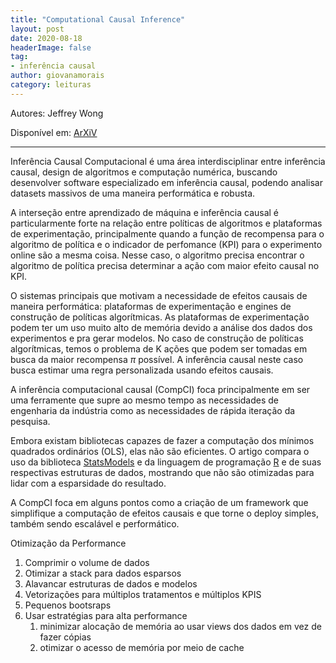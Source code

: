 ```yaml
---
title: "Computational Causal Inference"
layout: post
date: 2020-08-18
headerImage: false
tag:
- inferência causal
author: giovanamorais
category: leituras
---
```


Autores: Jeffrey Wong

Disponível em: [ArXiV](https://arxiv.org/pdf/2007.10979.pdf)

---

Inferência Causal Computacional é uma área interdisciplinar entre inferência causal,
design de algoritmos e computação numérica, buscando desenvolver software especializado
em inferência causal, podendo analisar datasets massivos de uma maneira performática e 
robusta.

A interseção entre aprendizado de máquina e inferência causal é particularmente forte na 
relação entre políticas de algoritmos e plataformas de experimentação, principalmente quando a função de recompensa para o algoritmo de política e o indicador de perfomance 
(KPI) para o experimento online são a mesma coisa. Nesse caso, o algoritmo precisa 
encontrar o algoritmo de política precisa determinar a ação com maior efeito causal no 
KPI. 

O sistemas principais que motivam a necessidade de efeitos causais de maneira
performática: plataformas de experimentação e engines de construção de políticas 
algorítmicas.  As plataformas de experimentação podem ter um uso muito alto de memória
devido a análise dos dados dos experimentos e pra gerar modelos. No caso de construção 
de políticas algorítmicas, temos o problema de K ações que podem ser tomadas em busca
da maior recompensa $\pi$ possível. A inferência causal neste caso busca estimar uma 
regra personalizada usando efeitos causais.

A inferência computacional causal (CompCI) foca principalmente em ser uma ferramente que 
supre ao mesmo tempo as necessidades de engenharia da indústria como as necessidades
de rápida iteração da pesquisa.

Embora existam bibliotecas capazes de fazer a computação dos mínimos quadrados ordinários
(OLS), elas não são eficientes. O artigo compara o uso da biblioteca [StatsModels](https://www.statsmodels.org/stable/index.html)
e da linguagem de programação [R](https://www.r-project.org/) e de suas respectivas 
estruturas de dados, mostrando que não são otimizadas para lidar com a esparsidade do
resultado.

A CompCI foca em alguns pontos como a criação de um framework que simplifique a computação
de efeitos causais e que torne o deploy simples, também sendo escalável e performático.

Otimização da Performance
1. Comprimir o volume de dados
2. Otimizar a stack para dados esparsos
3. Alavancar estruturas de dados e modelos
4. Vetorizações para múltiplos tratamentos e múltiplos KPIS
5. Pequenos bootsraps
6. Usar estratégias para alta performance
	1. minimizar alocação de memória ao usar views dos dados em vez de fazer cópias
	2. otimizar o acesso de memória por meio de cache